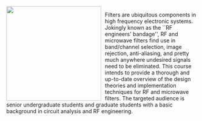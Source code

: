 <img src="/images/eec289n.jpg" width="250px" style="float:left; margin-top:0px; margin-right:10px;">

Filters are ubiquitous components in high frequency electronic systems. Jokingly known as the ``RF engineers' bandage'', RF and microwave filters find use in band/channel selection, image rejection, anti-aliasing, and pretty much anywhere undesired signals need to be eliminated. This course intends to provide a thorough and up-to-date overview of the design theories and implementation techniques for RF and microwave filters. The targeted audience is senior undergraduate students and graduate students with a basic background in circuit analysis and RF engineering. 
